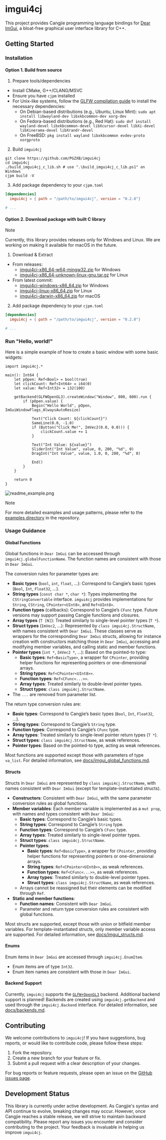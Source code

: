 # imgui4cj

This project provides Cangjie programming language bindings for [Dear ImGui](https://github.com/ocornut/imgui), a bloat-free graphical user interface library for C++.

## Getting Started

### Installation

#### Option 1. Build from source

1. Prepare tools/dependencies
  * Install CMake, G++/CLANG/MSVC
  * Ensure you have `cjpm` installed
  * For Unix-like systems, follow the [GLFW compilation guide](https://www.glfw.org/docs/latest/compile.html) to install the necessary dependencies:
    * On Debian-based distributions (e.g., Ubuntu, Linux Mint): `sudo apt install libwayland-dev libxkbcommon-dev xorg-dev`
    * On Fedora-based distributions (e.g., Red Hat): `sudo dnf install wayland-devel libxkbcommon-devel libXcursor-devel libXi-devel libXinerama-devel libXrandr-devel`
    * On FreeBSD: `pkg install wayland libxkbcommon evdev-proto xorgproto`

2. Build `imgui4cj`
  ```shell
  git clone https://github.com/PGZXB/imgui4cj
  cd imgui4cj
  ./build_imgui4cj_c_lib.sh # use ".\build_imgui4cj_c_lib.ps1" on Windows
  cjpm build -V
  ```

3. Add package dependency to your `cjpm.toml`
  ```toml
  [dependencies]
    imgui4cj = { path = "/path/to/imgui4cj", version = "0.2.0"}

  # ...
  ```

#### Option 2. Download package with built C library

> [!NOTE]  
> Currently, this library provides releases only for Windows and Linux. We are working on making it available for macOS in the future.

1. Download & Extract
  * From releases:
    * [imgui4cj-x86_64-w64-mingw32.zip](https://github.com/PGZXB/imgui4cj/releases/latest/download/imgui4cj-x86_64-w64-mingw32.zip) for Windows
    * [imgui4cj-x86_64-unknown-linux-gnu.tar.gz](https://github.com/PGZXB/imgui4cj/releases/latest/download/imgui4cj-x86_64-unknown-linux-gnu.tar.gz) for Linux
  * From latest commit:
    * [imgui4cj-windows-x86_64.zip](https://nightly.link/PGZXB/imgui4cj/workflows/build-and-package/main/imgui4cj-windows-x86_64.zip) for Windows
    * [imgui4cj-linux-x86_64.zip](https://nightly.link/PGZXB/imgui4cj/workflows/build-and-package/main/imgui4cj-linux-x86_64.zip) for Linux
    * [imgui4cj-darwin-x86_64.zip](https://nightly.link/PGZXB/imgui4cj/workflows/build-and-package/main/imgui4cj-darwin-x86_64.zip) for macOS

2. Add package dependency to your `cjpm.toml`
  ```toml
  [dependencies]
    imgui4cj = { path = "/path/to/imgui4cj", version = "0.2.0"}

  # ...
  ```

### Run "Hello, world!"

Here is a simple example of how to create a basic window with some basic widgets:

```cangjie
import imgui4cj.*

main(): Int64 {
    let pOpen: Ref<Bool> = bool(true)
    let clickCount: Ref<Int64> = i64(0)
    let value: Ref<Int32> = i32(100)

    getBackend(GLFWOpenGL3).createWindow("Window", 800, 600).run {
        if (pOpen.value) {
            Begin("Hello World", pOpen, ImGuiWindowFlags_AlwaysAutoResize)

            Text("Click Count: ${clickCount}")
            SameLine(0.0, -1.0)
            if (Button("Click Me!", ImVec2(0.0, 0.0))) {
                clickCount.value += 1
            }

            Text("Int Value: ${value}")
            SliderInt("Int Value", value, 0, 200, "%d", 0)
            DragInt("Int Value", value, 1.0, 0, 200, "%d", 0)

            End()
        }
    }

    return 0
}
```

![readme_example.png](./assets/readme_example.png)

> [!NOTE]  
> For more detailed examples and usage patterns, please refer to the [examples directory](./examples/) in the repository.

### Usage Guidance

#### Global Functions

Global functions in `Dear ImGui` can be accessed through `imgui4cj.globalFunctionName`. The function names are consistent with those in `Dear ImGui`. 

The conversion rules for parameter types are:
* **Basic types** (`bool`, `int`, `float`, ...): Correspond to Cangjie’s basic types (`Bool`, `Int`, `Float32`, ...).
* **String types** (`const char *`, `char *`): Types implementing the `CStringConvertable` interface. `imgui4cj` provides implementations for `String`, `CString`, `CPointer<UInt8>`, and `Ref<UInt8>`.
* **Function types** (callbacks): Correspond to Cangjie’s `CFunc` type. Future versions may support passing Cangjie functions and closures.
* **Array types** (`T [N]`): Treated similarly to single-level pointer types (`T *`).
* **Struct types** (`ImVec2`, ...): Represented by `class imgui4cj.StructName`, with names consistent with `Dear ImGui`. These classes serve as wrappers for the corresponding `Dear ImGui` structs, allowing for instance creation with constructors matching those in `Dear ImGui`, accessing and modifying member variables, and calling static and member functions.
* **Pointer types** (`int *`, `ImVec2 *`, ...): Based on the pointed-to type:
  * **Basic types**: `Ref<BasicType>`, a wrapper for `CPointer`, providing helper functions for representing pointers or one-dimensional arrays.
  * **String types**: `Ref<CPointer<UInt8>>`.
  * **Function types**: `Ref<CFunc<...>>`.
  * **Array types**: Treated similarly to double-level pointer types.
  * **Struct types**: `class imgui4cj.StructName`.
* The `...` are removed from parameter list.

The return type conversion rules are:
* **Basic types**: Correspond to Cangjie’s basic types (`Bool`, `Int`, `Float32`, ...).
* **String types**: Correspond to Cangjie’s `String` type.
* **Function types**: Correspond to Cangjie’s `CFunc` type.
* **Array types**: Treated similarly to single-level pointer return types (`T *`).
* **Struct types**: `class imgui4cj.StructName`, as weak references.
* **Pointer types**: Based on the pointed-to type, acting as weak references.

Most functions are supported except those with parameters of type `va_list`. For detailed information, see [docs/imgui_global_functions.md](./docs/imgui_global_functions.md).

#### Structs

Structs in `Dear ImGui` are represented by `class imgui4cj.StructName`, with names consistent with `Dear ImGui` (except for template-instantiated structs).
* **Constructors**: Consistent with `Dear ImGui`, with the same parameter conversion rules as global functions.
* **Member variables**: Each member variable is implemented as a `mut prop`, with names and types consistent with `Dear ImGui`:
  * **Basic types**: Correspond to Cangjie’s basic types.
  * **String types**: Correspond to Cangjie’s `String` type.
  * **Function types**: Correspond to Cangjie’s `CFunc` type.
  * **Array types**: Treated similarly to single-level pointer types.
  * **Struct types**: `class imgui4cj.StructName`.
  * **Pointer types**:
    * **Basic types**: `Ref<BasicType>`, a wrapper for `CPointer`, providing helper functions for representing pointers or one-dimensional arrays.
    * **String types**: `Ref<CPointer<UInt8>>`, as weak references.
    * **Function types**: `Ref<CFunc<...>>`, as weak references.
    * **Array types**: Treated similarly to double-level pointer types.
    * **Struct types**: `class imgui4cj.StructName`, as weak references.
  * Arrays cannot be reassigned but their elements can be modified through `Ref`.
* **Static and member functions**:
  * **Function names**: Consistent with `Dear ImGui`.
  * Parameter and return type conversion rules are consistent with global functions.

Most structs are supported, except those with union or bitfield member variables. For template-instantiated structs, only member variable access are supported. For detailed information, see [docs/imgui_structs.md](./docs/imgui_structs.md).

#### Enums

Enum items in `Dear ImGui` are accessed through `imgui4cj.EnumItem`.
* Enum items are of type `Int32`.
* Enum item names are consistent with those in `Dear ImGui`.

#### Backend Support

Currently, `imgui4cj` supports the [`GLFW+OpenGL3`](./src/backends/glfw_opengl3_backend.cj) backend. Additional backend support is planned! Backends are created using `imgui4cj.getBackend` and used through the `imgui4cj.Backend` interface. For detailed information, see [docs/backends.md](./docs/backends.md).

## Contributing

We welcome contributions to `imgui4cj`! If you have suggestions, bug reports, or would like to contribute code, please follow these steps:

1. Fork the repository.
2. Create a new branch for your feature or fix.
3. Submit a pull request with a clear description of your changes.

For bug reports or feature requests, please open an issue on the [GitHub issues page](https://github.com/PGZXB/imgui4cj/issues).

## Development Status

This library is currently under active development. As Cangjie's syntax and API continue to evolve, breaking changes may occur. However, once Cangjie reaches a stable release, we will strive to maintain backward compatibility. Please report any issues you encounter and consider contributing to the project. Your feedback is invaluable in helping us improve `imgui4cj`.
